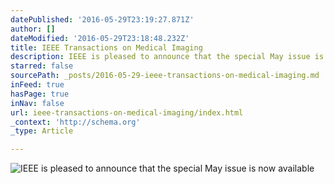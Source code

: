 ```yaml
---
datePublished: '2016-05-29T23:19:27.871Z'
author: []
dateModified: '2016-05-29T23:18:48.232Z'
title: IEEE Transactions on Medical Imaging
description: IEEE is pleased to announce that the special May issue is now available
starred: false
sourcePath: _posts/2016-05-29-ieee-transactions-on-medical-imaging.md
inFeed: true
hasPage: true
inNav: false
url: ieee-transactions-on-medical-imaging/index.html
_context: 'http://schema.org'
_type: Article

---
```

![IEEE is pleased to announce that the special May issue is now available](https://the-grid-user-content.s3-us-west-2.amazonaws.com/b6c0a10b-1ac8-4df8-9216-0173977a43cc.jpg)